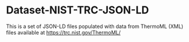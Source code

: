 # Dataset-NIST-TRC-JSON-LD
This is a set of JSON-LD files populated with data from ThermoML (XML) files available at https://trc.nist.gov/ThermoML/
